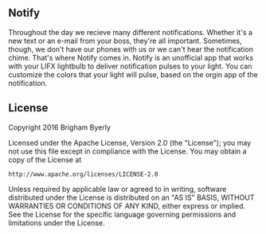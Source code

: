 ## Notify

Throughout the day we recieve many different notifications. Whether it's a new text or an e-mail from your boss, they're all important. Sometimes, though, we don't have our phones with us or we can't hear the notification chime. That's where Notify comes in. Notify is an unofficial app that works with your LIFX lightbulb to deliver notification pulses to your light. You can customize the colors that your light will pulse, based on the orgin app of the notification.

## License

Copyright 2016 Brigham Byerly

Licensed under the Apache License, Version 2.0 (the "License");
you may not use this file except in compliance with the License.
You may obtain a copy of the License at

    http://www.apache.org/licenses/LICENSE-2.0

Unless required by applicable law or agreed to in writing, software
distributed under the License is distributed on an "AS IS" BASIS,
WITHOUT WARRANTIES OR CONDITIONS OF ANY KIND, either express or implied.
See the License for the specific language governing permissions and
limitations under the License.